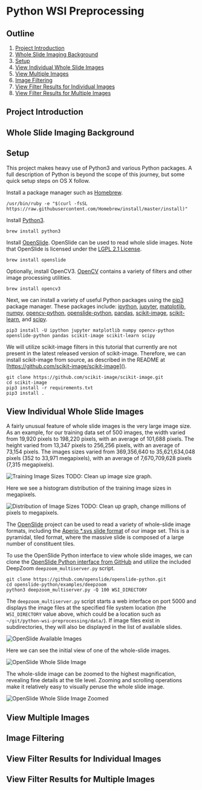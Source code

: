 <!--
{% comment %}
Licensed to the Apache Software Foundation (ASF) under one or more
contributor license agreements.  See the NOTICE file distributed with
this work for additional information regarding copyright ownership.
The ASF licenses this file to you under the Apache License, Version 2.0
(the "License"); you may not use this file except in compliance with
the License.  You may obtain a copy of the License at

http://www.apache.org/licenses/LICENSE-2.0

Unless required by applicable law or agreed to in writing, software
distributed under the License is distributed on an "AS IS" BASIS,
WITHOUT WARRANTIES OR CONDITIONS OF ANY KIND, either express or implied.
See the License for the specific language governing permissions and
limitations under the License.
{% endcomment %}
-->

# Python WSI Preprocessing


## Outline

  1. [Project Introduction](#project-introduction)
  2. [Whole Slide Imaging Background](#whole-slide-imaging-background)
  3. [Setup](#setup)
  4. [View Individual Whole Slide Images](#view-individual-whole-slide-images)
  5. [View Multiple Images](#view-multiple-images)
  6. [Image Filtering](#image-filtering)
  7. [View Filter Results for Individual Images](#view-filter-results-for-individual-images)
  8. [View Filter Results for Multiple Images](#view-filter-results-for-multiple-images)


## Project Introduction


## Whole Slide Imaging Background


## Setup

This project makes heavy use of Python3 and various Python packages. A full
description of Python is beyond the scope of this journey, but some quick setup steps on OS X
follow.

Install a package manager such as [Homebrew](https://brew.sh/).

    /usr/bin/ruby -e "$(curl -fsSL https://raw.githubusercontent.com/Homebrew/install/master/install)"

Install [Python3](https://www.python.org/).

    brew install python3

Install [OpenSlide](http://openslide.org/). OpenSlide can be used to read whole slide images.
Note that OpenSlide is licensed under the [LGPL 2.1
License](https://raw.githubusercontent.com/openslide/openslide/master/lgpl-2.1.txt).

    brew install openslide

Optionally, install OpenCV3. [OpenCV](http://opencv.org/) contains a variety of filters and other image processing
utilities.

    brew install opencv3

Next, we can install a variety of useful Python packages using the [pip3](https://pip.pypa.io/en/stable/)
package manager. These packages include:
[ipython](https://pypi.python.org/pypi/ipython),
[jupyter](https://pypi.python.org/pypi/jupyter),
[matplotlib](https://pypi.python.org/pypi/matplotlib/),
[numpy](https://pypi.python.org/pypi/numpy),
[opencv-python](https://pypi.python.org/pypi/opencv-python),
[openslide-python](https://pypi.python.org/pypi/openslide-python),
[pandas](https://pypi.python.org/pypi/pandas),
[scikit-image](https://pypi.python.org/pypi/scikit-image),
[scikit-learn](https://pypi.python.org/pypi/scikit-learn),
and [scipy](https://pypi.python.org/pypi/scipy).

    pip3 install -U ipython jupyter matplotlib numpy opencv-python openslide-python pandas scikit-image scikit-learn scipy

We will utilize scikit-image filters in this tutorial that currently are not present in the
latest released version of scikit-image. Therefore, we can install scikit-image
from source, as described in the README at [https://github.com/scikit-image/scikit-image]().

    git clone https://github.com/scikit-image/scikit-image.git
    cd scikit-image
    pip3 install -r requirements.txt
    pip3 install .


## View Individual Whole Slide Images

A fairly unusual feature of whole slide images is the very large image size. As an example,
for our training data set of 500 images, the width varied from 19,920 pixels to 198,220 pixels,
with an average of 101,688 pixels. The height varied from 13,347 pixels to 256,256 pixels,
with an average of 73,154 pixels. The images sizes varied from
369,356,640 to 35,621,634,048 pixels (352 to 33,971 megapixels), with an average of
7,670,709,628 pixels (7,315 megapixels).

![Training Image Sizes](./slides/graph-image-sizes.png "Training Image Sizes")
TODO: Clean up image size graph.


Here we see a histogram distribution of the training image sizes in megapixels.

![Distribution of Image Sizes](./slides/distribution-of-image-sizes.png "Distribution of Image Sizes")
TODO: Clean up graph, change millions of pixels to megapixels.


The [OpenSlide](http://openslide.org/) project can be used to read a variety of whole-slide
image formats, including the [Aperio *.svs slide format](http://openslide.org/formats/aperio/)
of our image set. This is a pyramidal, tiled format, where the massive slide is composed of
a large number of constituent tiles.

To use the OpenSlide Python interface to view whole slide images, we can clone the
[OpenSlide Python interface from GitHub](https://github.com/openslide/openslide-python)
and utilize the included DeepZoom `deepzoom_multiserver.py` script.

    git clone https://github.com/openslide/openslide-python.git
    cd openslide-python/examples/deepzoom
    python3 deepzoom_multiserver.py -Q 100 WSI_DIRECTORY

The `deepzoom_multiserver.py` script starts a web interface on port 5000 and displays
the image files at the specified file system location (the `WSI_DIRECTORY` value above,
which could be a location such as `~/git/python-wsi-preprocessing/data/`). If image
files exist in subdirectories, they will also be displayed in the list of available
slides.

![OpenSlide Available Images](./slides/openslide-available-slides.png "OpenSlide Available Slides")


Here we can see the initial view of one of the whole-slide images.

![OpenSlide Whole Slide Image](./slides/openslide-whole-slide-image.png "OpenSlide Whole Slide Image")


The whole-slide image can be zoomed to the highest magnification, revealing fine details at the
tile level. Zooming and scrolling operations make it relatively easy to visually peruse the
whole slide image.

![OpenSlide Whole Slide Image Zoomed](./slides/openslide-whole-slide-image-zoomed.png "OpenSlide Whole Slide Image Zoomed")


## View Multiple Images


## Image Filtering


## View Filter Results for Individual Images


## View Filter Results for Multiple Images


